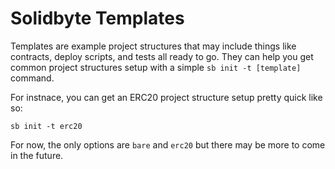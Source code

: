 # Solidbyte Templates

Templates are example project structures that may include things like contracts,
deploy scripts, and tests all ready to go.  They can help you get common project
structures setup with a simple `sb init -t [template]` command.

For instnace, you can get an ERC20 project structure setup pretty quick like so:

    sb init -t erc20

For now, the only options are `bare` and `erc20` but there may be more to come
in the future.
